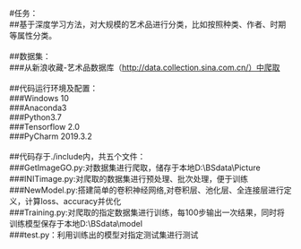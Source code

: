 #任务：<br>
##基于深度学习方法，对大规模的艺术品进行分类，比如按照种类、作者、时期等属性分类。<br>
<br>
##数据集：<br>
###从新浪收藏-艺术品数据库（http://data.collection.sina.com.cn/）中爬取<br>
<br>
##代码运行环境及配置：<br>
###Windows 10<br>
###Anaconda3<br>
###Python3.7<br>
###Tensorflow 2.0<br>
###PyCharm 2019.3.2<br>
<br>
##代码存于./include内，共五个文件：<br>
###GetImageGO.py:对数据集进行爬取，储存于本地D:\BSdata\Picture<br>
###INITimage.py:对爬取的数据集进行预处理、批次处理，便于训练<br>
###NewModel.py:搭建简单的卷积神经网络,对卷积层、池化层、全连接层进行定义，计算loss、accuracy并优化<br>
###Training.py:对爬取的指定数据集进行训练，每100步输出一次结果，同时将训练模型保存于本地D:\BSdata\model<br>
###test.py：利用训练出的模型对指定测试集进行测试<br>
